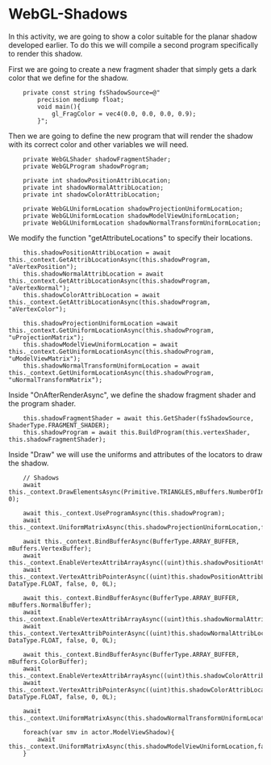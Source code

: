# WebGL-Shadows

In this activity, we are going to show a color suitable for the planar shadow developed earlier. To do this we will compile a second program specifically to render this shadow. 

First we are going to create a new fragment shader that simply gets a dark color that we define for the shadow.

```
    private const string fsShadowSource=@"
        precision mediump float;
        void main(){
            gl_FragColor = vec4(0.0, 0.0, 0.0, 0.9);
        }";
```

Then we are going to define the new program that will render the shadow with its correct color and other variables we will need.

```
    private WebGLShader shadowFragmentShader;
    private WebGLProgram shadowProgram;

    private int shadowPositionAttribLocation;
    private int shadowNormalAttribLocation;
    private int shadowColorAttribLocation;
    
    private WebGLUniformLocation shadowProjectionUniformLocation;
    private WebGLUniformLocation shadowModelViewUniformLocation;
    private WebGLUniformLocation shadowNormalTransformUniformLocation;
```

We modify the function "getAttributeLocations" to specify their locations.

```
    this.shadowPositionAttribLocation = await this._context.GetAttribLocationAsync(this.shadowProgram, "aVertexPosition");
    this.shadowNormalAttribLocation = await this._context.GetAttribLocationAsync(this.shadowProgram, "aVertexNormal");
    this.shadowColorAttribLocation = await this._context.GetAttribLocationAsync(this.shadowProgram, "aVertexColor");
    
    this.shadowProjectionUniformLocation =await this._context.GetUniformLocationAsync(this.shadowProgram, "uProjectionMatrix");
    this.shadowModelViewUniformLocation = await this._context.GetUniformLocationAsync(this.shadowProgram, "uModelViewMatrix");
    this.shadowNormalTransformUniformLocation = await this._context.GetUniformLocationAsync(this.shadowProgram, "uNormalTransformMatrix");
```

Inside "OnAfterRenderAsync", we define the shadow fragment shader and the program shader.

```
    this.shadowFragmentShader = await this.GetShader(fsShadowSource, ShaderType.FRAGMENT_SHADER);
    this.shadowProgram = await this.BuildProgram(this.vertexShader, this.shadowFragmentShader);
```

Inside "Draw" we will use the uniforms and attributes of the locators to draw the shadow.

```
    // Shadows
    await this._context.DrawElementsAsync(Primitive.TRIANGLES,mBuffers.NumberOfIndices,DataType.UNSIGNED_SHORT, 0);

    await this._context.UseProgramAsync(this.shadowProgram);
    await this._context.UniformMatrixAsync(this.shadowProjectionUniformLocation,false,this.ProyMat.GetArray());

    await this._context.BindBufferAsync(BufferType.ARRAY_BUFFER, mBuffers.VertexBuffer);
    await this._context.EnableVertexAttribArrayAsync((uint)this.shadowPositionAttribLocation);
    await this._context.VertexAttribPointerAsync((uint)this.shadowPositionAttribLocation,3, DataType.FLOAT, false, 0, 0L);
            
    await this._context.BindBufferAsync(BufferType.ARRAY_BUFFER, mBuffers.NormalBuffer);
    await this._context.EnableVertexAttribArrayAsync((uint)this.shadowNormalAttribLocation);
    await this._context.VertexAttribPointerAsync((uint)this.shadowNormalAttribLocation,3, DataType.FLOAT, false, 0, 0L);

    await this._context.BindBufferAsync(BufferType.ARRAY_BUFFER, mBuffers.ColorBuffer);
    await this._context.EnableVertexAttribArrayAsync((uint)this.shadowColorAttribLocation);
    await this._context.VertexAttribPointerAsync((uint)this.shadowColorAttribLocation,4, DataType.FLOAT, false, 0, 0L);        

    await this._context.UniformMatrixAsync(this.shadowNormalTransformUniformLocation,false,actor.NormalTransform.GetArray());

    foreach(var smv in actor.ModelViewShadow){
        await this._context.UniformMatrixAsync(this.shadowModelViewUniformLocation,false,smv.GetArray());
    }
```

